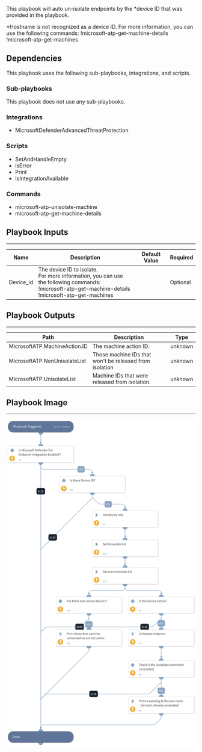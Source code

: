 This playbook will auto un-isolate endpoints by the *device ID that was provided in the playbook.

*Hostname is not recognized as a device ID. 
For more information, you can use the following commands:
!microsoft-atp-get-machine-details
!microsoft-atp-get-machines

## Dependencies
This playbook uses the following sub-playbooks, integrations, and scripts.

### Sub-playbooks
This playbook does not use any sub-playbooks.

### Integrations
* MicrosoftDefenderAdvancedThreatProtection

### Scripts
* SetAndHandleEmpty
* isError
* Print
* IsIntegrationAvailable

### Commands
* microsoft-atp-unisolate-machine
* microsoft-atp-get-machine-details

## Playbook Inputs
---

| **Name** | **Description** | **Default Value** | **Required** |
| --- | --- | --- | --- |
| Device_id | The device ID to isolate.<br/>For more information, you can use the following commands:<br/>\!microsoft-atp-get-machine-details<br/>\!microsoft-atp-get-machines |  | Optional |

## Playbook Outputs
---

| **Path** | **Description** | **Type** |
| --- | --- | --- |
| MicrosoftATP.MachineAction.ID | The machine action ID. | unknown |
| MicrosoftATP.NonUnisolateList | Those machine IDs that won't be released from isolation | unknown |
| MicrosoftATP.UnisolateList | Machine IDs that were released from isolation. | unknown |

## Playbook Image
---
![Microsoft Defender For Endpoint - Unisolate Endpoint](../doc_files/Microsoft_Defender_For_Endpoint_-_Unisolate_Endpoint.png)